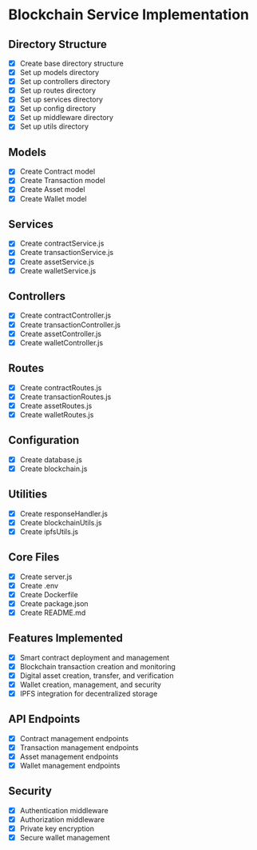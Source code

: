 # Blockchain Service Implementation

## Directory Structure
- [x] Create base directory structure
- [x] Set up models directory
- [x] Set up controllers directory
- [x] Set up routes directory
- [x] Set up services directory
- [x] Set up config directory
- [x] Set up middleware directory
- [x] Set up utils directory

## Models
- [x] Create Contract model
- [x] Create Transaction model
- [x] Create Asset model
- [x] Create Wallet model

## Services
- [x] Create contractService.js
- [x] Create transactionService.js
- [x] Create assetService.js
- [x] Create walletService.js

## Controllers
- [x] Create contractController.js
- [x] Create transactionController.js
- [x] Create assetController.js
- [x] Create walletController.js

## Routes
- [x] Create contractRoutes.js
- [x] Create transactionRoutes.js
- [x] Create assetRoutes.js
- [x] Create walletRoutes.js

## Configuration
- [x] Create database.js
- [x] Create blockchain.js

## Utilities
- [x] Create responseHandler.js
- [x] Create blockchainUtils.js
- [x] Create ipfsUtils.js

## Core Files
- [x] Create server.js
- [x] Create .env
- [x] Create Dockerfile
- [x] Create package.json
- [x] Create README.md

## Features Implemented
- [x] Smart contract deployment and management
- [x] Blockchain transaction creation and monitoring
- [x] Digital asset creation, transfer, and verification
- [x] Wallet creation, management, and security
- [x] IPFS integration for decentralized storage

## API Endpoints
- [x] Contract management endpoints
- [x] Transaction management endpoints
- [x] Asset management endpoints
- [x] Wallet management endpoints

## Security
- [x] Authentication middleware
- [x] Authorization middleware
- [x] Private key encryption
- [x] Secure wallet management